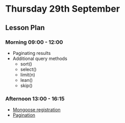 # Thursday 29th September

## Lesson Plan


### Morning 09:00 - 12:00

+ Paginating results
+ Additional query methods
    + sort()
    + select()
    + limit(n)
    + lean()
    + skip()

### Afternoon 13:00 - 16:15

+ [Mongoose registration](https://github.com/GillesDCI/Live-Coding-Registration-Form)
+ [Pagination](https://github.com/FrancoSpeziali/db-pagination)
